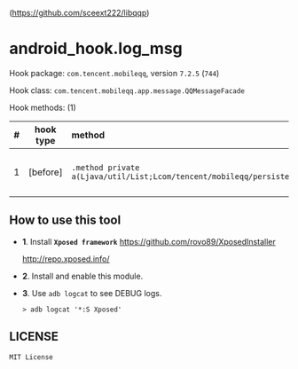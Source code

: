 <!-- README.md, libqqp/tool/android_hook/log_msg/app/src/main/assets/
-->
(<https://github.com/sceext222/libqqp>)

# android_hook.log_msg

Hook package: `com.tencent.mobileqq`, version `7.2.5` (`744`)

Hook class: `com.tencent.mobileqq.app.message.QQMessageFacade`

Hook methods: (1)

|  # | hook type | method | .. |
| -: | :-------: | :----- | :- |
|  1 | [before]  | `.method private a(Ljava/util/List;Lcom/tencent/mobileqq/persistence/EntityManager;ZZZZ)V` | `private void a(List<MessageRecord>, EntityManager, boolean, boolean, boolean, boolean)` |


## How to use this tool

+ **1**. Install **`Xposed framework`**
  <https://github.com/rovo89/XposedInstaller>

  <http://repo.xposed.info/>

+ **2**. Install and enable this module.

+ **3**. Use `adb logcat` to see DEBUG logs.

  ```
  > adb logcat '*:S Xposed'
  ```


## LICENSE

`MIT License`

<!-- end README.md -->

